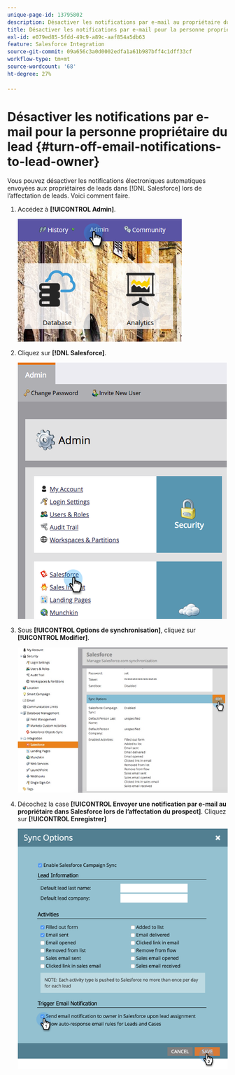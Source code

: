 ```yaml
---
unique-page-id: 13795802
description: Désactiver les notifications par e-mail au propriétaire du lead - Documents Marketo - Documentation du produit
title: Désactiver les notifications par e-mail pour la personne propriétaire du lead
exl-id: e079ed85-5fdd-49c9-a89c-aaf854a5db63
feature: Salesforce Integration
source-git-commit: 09a656c3a0d0002edfa1a61b987bff4c1dff33cf
workflow-type: tm+mt
source-wordcount: '68'
ht-degree: 27%

---
```


# Désactiver les notifications par e-mail pour la personne propriétaire du lead {#turn-off-email-notifications-to-lead-owner}

Vous pouvez désactiver les notifications électroniques automatiques envoyées aux propriétaires de leads dans [!DNL Salesforce] lors de l’affectation de leads. Voici comment faire.

1. Accédez à **[!UICONTROL Admin]**.

   ![](assets/admin-1.png)

1. Cliquez sur **[!DNL Salesforce]**.

   ![](assets/adminsalesforce.png)

1. Sous **[!UICONTROL Options de synchronisation]**, cliquez sur **[!UICONTROL Modifier]**.

   ![](assets/salesforcesummary2.jpg)

1. Décochez la case **[!UICONTROL Envoyer une notification par e-mail au propriétaire dans Salesforce lors de l’affectation du prospect]**. Cliquez sur **[!UICONTROL Enregistrer]**

   ![](assets/new-screen.png)
